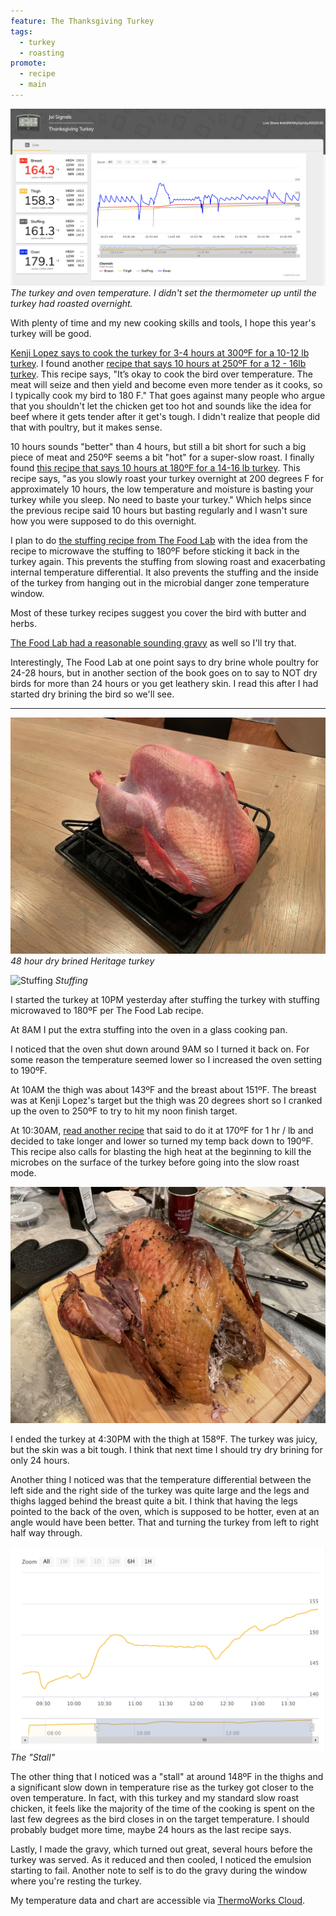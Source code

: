 ```yaml
---
feature: The Thanksgiving Turkey
tags:
  - turkey
  - roasting
promote:
  - recipe
  - main
---
```

![Turkey temperature](/images/turkey-temperature.png)
*The turkey and oven temperature. I didn't set the thermometer up until the turkey had roasted overnight.*

With plenty of time and my new cooking skills and tools, I hope this year's turkey will be good.

[Kenji Lopez says to cook the turkey for 3-4 hours at 300ºF for a 10-12 lb turkey](https://www.seriouseats.com/recipes/2014/11/the-best-simple-roast-turkey-gravy-recipe.html). I found another [recipe that says 10 hours at 250ºF for a 12 - 16lb turkey](https://nourishedkitchen.com/slow-roast-turkey/). This recipe says, "It’s okay to cook the bird over temperature. The meat will seize and then yield and become even more tender as it cooks, so I typically cook my bird to 180 F." That goes against many people who argue that you shouldn't let the chicken get too hot and sounds like the idea for beef where it gets tender after it get's tough. I didn't realize that people did that with poultry, but it makes sense.

10 hours sounds "better" than 4 hours, but still a bit short for such a big piece of meat and 250ºF seems a bit "hot" for a super-slow roast. I finally found [this recipe that says 10 hours at 180ºF for a 14-16 lb turkey](https://dinnerthendessert.com/how-to-cook-a-turkey-overnight/). This recipe says, "as you slowly roast your turkey overnight at 200 degrees F for approximately 10 hours, the low temperature and moisture is basting your turkey while you sleep.  No need to baste your turkey." Which helps since the previous recipe said 10 hours but basting regularly and I wasn't sure how you were supposed to do this overnight.

I plan to do [the stuffing recipe from The Food Lab](https://www.seriouseats.com/recipes/2010/11/classic-sage-and-sausage-stuffing-or-dressing-recipe.html) with the idea from the recipe to microwave the stuffing to 180ºF before sticking it back in the turkey again. This prevents the stuffing from slowing roast and exacerbating internal temperature differential. It also prevents the stuffing and the inside of the turkey from hanging out in the microbial danger zone temperature window.

Most of these turkey recipes suggest you cover the bird with butter and herbs.

[The Food Lab had a reasonable sounding gravy](https://www.seriouseats.com/recipes/2016/11/the-best-turkey-gravy-recipe.html) as well so I'll try that.

Interestingly, The Food Lab at one point says to dry brine whole poultry for 24-28 hours, but in another section of the book goes on to say to NOT dry birds for more than 24 hours or you get leathery skin. I read this after I had started dry brining the bird so we'll see.

---

![Brined Turkey](/images/brined-turkey.jpeg)
*48 hour dry brined Heritage turkey*

![Stuffing](/images/stuffing.jpeg)
*Stuffing*

I started the turkey at 10PM yesterday after stuffing the turkey with stuffing microwaved to 180ºF per The Food Lab recipe.

At 8AM I put the extra stuffing into the oven in a glass cooking pan.

I noticed that the oven shut down around 9AM so I turned it back on. For some reason the temperature seemed lower so I increased the oven setting to 190ºF.

At 10AM the thigh was about 143ºF and the breast about 151ºF. The breast was at Kenji Lopez's target but the thigh was 20 degrees short so I cranked up the oven to 250ºF to try to hit my noon finish target.

At 10:30AM, [read another recipe](https://www.splendidtable.org/story/2013/11/21/this-year-roast-the-turkey-while-you-sleep) that said to do it at 170ºF for 1 hr / lb and decided to take longer and lower so turned my temp back down to 190ºF. This recipe also calls for blasting the high heat at the beginning to kill the microbes on the surface of the turkey before going into the slow roast mode.

![Finished Turkey](/images/finished-turkey.jpeg)

I ended the turkey at 4:30PM with the thigh at 158ºF. The turkey was juicy, but the skin was a bit tough. I think that next time I should try dry brining for only 24 hours.

Another thing I noticed was that the temperature differential between the left side and the right side of the turkey was quite large and the legs and thighs lagged behind the breast quite a bit. I think that having the legs pointed to the back of the oven, which is supposed to be hotter, even at an angle would have been better. That and turning the turkey from left to right half way through.

![The Stall](/images/the-stall.png)
*The "Stall"*

The other thing that I noticed was a "stall" at around 148ºF in the thighs and a significant slow down in temperature rise as the turkey got closer to the oven temperature. In fact, with this turkey and my standard slow roast chicken, it feels like the majority of the time of the cooking is spent on the last few degrees as the bird closes in on the target temperature. I should probably budget more time, maybe 24 hours as the last recipe says.

Lastly, I made the gravy, which turned out great, several hours before the turkey was served. As it reduced and then cooled, I noticed the emulsion starting to fail. Another note to self is to do the gravy during the window where you're resting the turkey.

My temperature data and chart are accessible via [ThermoWorks Cloud](
https://cloud.thermoworks.com:/shared/xKdNhKKpGyhGyA93ZG3S).